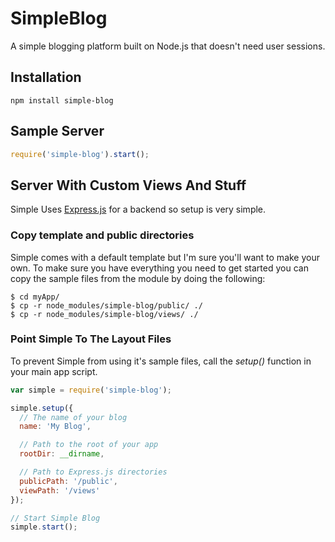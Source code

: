 SimpleBlog
==========

A simple blogging platform built on Node.js that doesn't need user sessions.

## Installation
``` shell
npm install simple-blog
```
## Sample Server

``` js
require('simple-blog').start();
```

## Server With Custom Views And Stuff

Simple Uses [Express.js](http://expressjs.com/) for a backend so
setup is very simple.

### Copy template and public directories
Simple comes with a default template but I'm sure you'll want to
make your own. To make sure you have everything you need to get
started you can copy the sample files from the module by doing
the following:

```
$ cd myApp/
$ cp -r node_modules/simple-blog/public/ ./
$ cp -r node_modules/simple-blog/views/ ./
```

### Point Simple To The Layout Files

To prevent Simple from using it's sample files, call the *setup()*
function in your main app script.

``` js
var simple = require('simple-blog');

simple.setup({
  // The name of your blog
  name: 'My Blog',

  // Path to the root of your app
  rootDir: __dirname,

  // Path to Express.js directories
  publicPath: '/public',
  viewPath: '/views'
});

// Start Simple Blog
simple.start();
```




